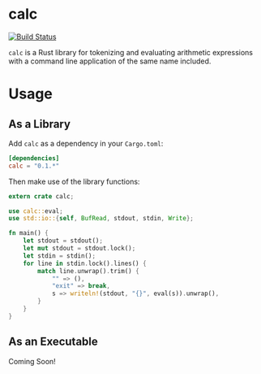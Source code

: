 # calc
[![Build Status](https://travis-ci.org/redox-os/calc.svg?branch=master)](https://travis-ci.org/redox-os/calc)

`calc` is a Rust library for tokenizing and evaluating arithmetic expressions with a command line application of the same name included.

# Usage

## As a Library

Add `calc` as a dependency in your `Cargo.toml`:
```toml
[dependencies]
calc = "0.1.*"
```

Then make use of the library functions:
```rust
extern crate calc;

use calc::eval;
use std::io::{self, BufRead, stdout, stdin, Write};

fn main() {
    let stdout = stdout();
    let mut stdout = stdout.lock();
    let stdin = stdin();
    for line in stdin.lock().lines() {
        match line.unwrap().trim() {
            "" => (),
            "exit" => break,
            s => writeln!(stdout, "{}", eval(s)).unwrap(),
        }
    }
}
```

## As an Executable

Coming Soon!
